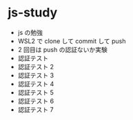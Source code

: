 # js-study

- js の勉強
- WSL2 で clone して commit して push
- 2 回目は push の認証ないか実験
- 認証テスト
- 認証テスト 2
- 認証テスト 3
- 認証テスト 4
- 認証テスト 5
- 認証テスト 6
- 認証テスト 7
